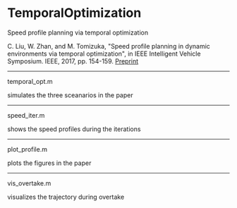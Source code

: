 # TemporalOptimization
Speed profile planning via temporal optimization

C. Liu, W. Zhan, and M. Tomizuka, "Speed profile planning in dynamic environments via temporal optimization", 
in IEEE Intelligent Vehicle Symposium. IEEE, 2017, pp. 154-159. [Preprint](http://web.stanford.edu/~cliuliu/files/iv17-2.pdf)

-----
temporal_opt.m

simulates the three sceanarios in the paper

-----
speed_iter.m

shows the speed profiles during the iterations

-----
plot_profile.m

plots the figures in the paper

-----
vis_overtake.m

visualizes the trajectory during overtake
